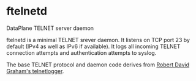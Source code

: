 # ftelnetd

DataPlane TELNET server daemon

ftelnetd is a minimal TELNET srever daemon.  It listens on TCP port 23 by
default (IPv4 as well as IPv6 if available).  It logs all incoming TELNET
connection attempts and authentication attempts to syslog.

The base TELNET protocol and daemon code derives from [Robert David
Graham's telnetlogger](https://github.com/robertdavidgraham/telnetlogger).
